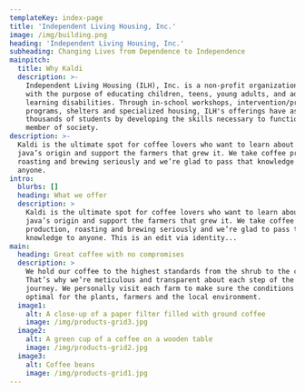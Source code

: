 ```yaml
---
templateKey: index-page
title: 'Independent Living Housing, Inc.'
image: /img/building.png
heading: 'Independent Living Housing, Inc.'
subheading: Changing Lives from Dependence to Independence
mainpitch:
  title: Why Kaldi
  description: >-
    Independent Living Housing (ILH), Inc. is a non-profit organization founded
    with the purpose of educating children, teens, young adults, and adults with
    learning disabilities. Through in-school workshops, intervention/prevention
    programs, shelters and specialized housing, ILH's offerings have assisted
    thousands of students by developing the skills necessary to function as a
    member of society.
description: >-
  Kaldi is the ultimate spot for coffee lovers who want to learn about their
  java’s origin and support the farmers that grew it. We take coffee production,
  roasting and brewing seriously and we’re glad to pass that knowledge to
  anyone.
intro:
  blurbs: []
  heading: What we offer
  description: >
    Kaldi is the ultimate spot for coffee lovers who want to learn about their
    java’s origin and support the farmers that grew it. We take coffee
    production, roasting and brewing seriously and we’re glad to pass that
    knowledge to anyone. This is an edit via identity...
main:
  heading: Great coffee with no compromises
  description: >
    We hold our coffee to the highest standards from the shrub to the cup.
    That’s why we’re meticulous and transparent about each step of the coffee’s
    journey. We personally visit each farm to make sure the conditions are
    optimal for the plants, farmers and the local environment.
  image1:
    alt: A close-up of a paper filter filled with ground coffee
    image: /img/products-grid3.jpg
  image2:
    alt: A green cup of a coffee on a wooden table
    image: /img/products-grid2.jpg
  image3:
    alt: Coffee beans
    image: /img/products-grid1.jpg
---
```


